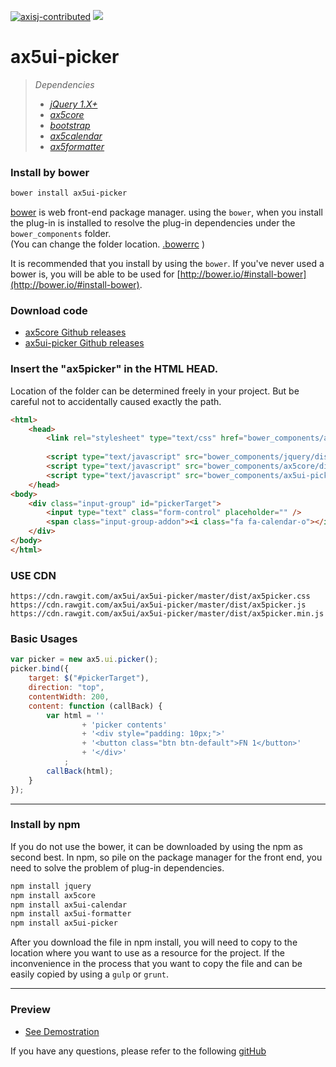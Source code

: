 [![axisj-contributed](https://img.shields.io/badge/AXISJ.com-Contributed-green.svg)](https://github.com/axisj)
![](https://img.shields.io/badge/Seowoo-Mondo&Thomas-red.svg)

# ax5ui-picker

> *Dependencies*
> * _[jQuery 1.X+](http://jquery.com/)_
> * _[ax5core](http://ax5.io/ax5core)_
> * _[bootstrap](http://getbootstrap.com/)_
> * _[ax5calendar](http://ax5.io/ax5calendar)_
> * _[ax5formatter](http://ax5.io/ax5formatter)_


### Install by bower
```sh
bower install ax5ui-picker
```
[bower](http://bower.io/#install-bower) is web front-end package manager.
using the `bower`, when you install the plug-in is installed to resolve the plug-in dependencies under the `bower_components` folder.  
(You can change the folder location. [.bowerrc](http://bower.io/docs/config/#bowerrc-specification) )

It is recommended that you install by using the `bower`. 
If you've never used a bower is, you will be able to be used for [http://bower.io/#install-bower](http://bower.io/#install-bower).

### Download code
- [ax5core Github releases](https://github.com/ax5ui/ax5core/releases)
- [ax5ui-picker Github releases](https://github.com/ax5ui/ax5ui-picker/releases)


### Insert the "ax5picker" in the HTML HEAD.

Location of the folder can be determined freely in your project. But be careful not to accidentally caused
exactly the path.
```html
<html>
    <head>
        <link rel="stylesheet" type="text/css" href="bower_components/ax5ui-picker/dist/ax5picker.css" />
    
        <script type="text/javascript" src="bower_components/jquery/dist/jquery.min.js"></script>
        <script type="text/javascript" src="bower_components/ax5core/dist/ax5core.min.js"></script>
        <script type="text/javascript" src="bower_components/ax5ui-picker/dist/ax5picker.min.js"></script>
    </head>
<body>
    <div class="input-group" id="pickerTarget">
        <input type="text" class="form-control" placeholder="" />
        <span class="input-group-addon"><i class="fa fa-calendar-o"></i></span>
    </div>
</body>
</html>
```

### USE CDN
```
https://cdn.rawgit.com/ax5ui/ax5ui-picker/master/dist/ax5picker.css
https://cdn.rawgit.com/ax5ui/ax5ui-picker/master/dist/ax5picker.js
https://cdn.rawgit.com/ax5ui/ax5ui-picker/master/dist/ax5picker.min.js
```

### Basic Usages
```js
var picker = new ax5.ui.picker();
picker.bind({
    target: $("#pickerTarget"),
    direction: "top",
    contentWidth: 200,
    content: function (callBack) {
        var html = ''
                + 'picker contents'
                + '<div style="padding: 10px;">'
                + '<button class="btn btn-default">FN 1</button>'
                + '</div>'
            ;
        callBack(html);
    }
});
```

***

### Install by npm
If you do not use the bower, it can be downloaded by using the npm as second best.
In npm, so pile on the package manager for the front end, you need to solve the problem of plug-in dependencies.

```sh
npm install jquery
npm install ax5core
npm install ax5ui-calendar
npm install ax5ui-formatter
npm install ax5ui-picker
```

After you download the file in npm install, you will need to copy to the location where you want to use as a resource for the project.
If the inconvenience in the process that you want to copy the file and can be easily copied by using a `gulp` or `grunt`.
***

### Preview
- [See Demostration](http://ax5.io/ax5ui-picker/demo/index.html)

If you have any questions, please refer to the following [gitHub](https://github.com/ax5ui/ax5ui-kernel)